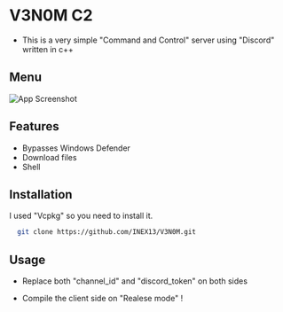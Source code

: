 
# V3N0M C2

- This is a very simple "Command and Control" server using "Discord" written in c++


## Menu

![App Screenshot](https://cdn.discordapp.com/attachments/1317117952084152422/1317118195605180529/image.png?ex=675d8568&is=675c33e8&hm=aa497620a0c9db90782e23c85d6a5fcab2308c77d17985d6224476c758090aa1&)


## Features

- Bypasses Windows Defender
- Download files
- Shell


## Installation

I used "Vcpkg" so you need to install it.
```bash
  git clone https://github.com/INEX13/V3N0M.git
```

    
## Usage


-  Replace both "channel_id" and "discord_token" on both sides

-  Compile the client side on "Realese mode" !
